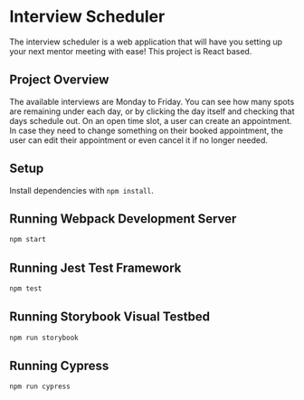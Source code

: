 # Interview Scheduler

The interview scheduler is a web application that will have you setting up your next mentor meeting with ease! This project is React based.

## Project Overview

The available interviews are Monday to Friday. You can see how many spots are remaining under each day, or by clicking the day itself and checking that days schedule out. On an open time slot, a user can create an appointment. In case they need to change something on their booked appointment, the user can edit their appointment or even cancel it if no longer needed. 


## Setup

Install dependencies with `npm install`.

## Running Webpack Development Server

```sh
npm start
```

## Running Jest Test Framework

```sh
npm test
```

## Running Storybook Visual Testbed

```sh
npm run storybook
```

## Running Cypress

```sh 
npm run cypress
```
